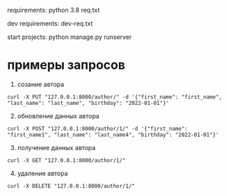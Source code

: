 requirements:
python 3.8
req.txt

dev requirements:
dev-req.txt

start projects:
python manage.py runserver 


# примеры запросов

1. созание автора
```commandline
curl -X PUT "127.0.0.1:8000/author/" -d '{"first_name": "first_name", "last_name": "last_name", "birthday": "2022-01-01"}'
```

2. обновление данных автора
```commandline
curl -X POST "127.0.0.1:8000/author/1/" -d '{"first_name": "first_name1", "last_name": "last_name4", "birthday": "2022-01-01"}'
```

3. получение данных автора
```commandline
curl -X GET "127.0.0.1:8000/author/1/"
```

4. удаление автора
```commandline
curl -X DELETE "127.0.0.1:8000/author/1/"
```
